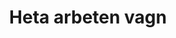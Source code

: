 ---
title: 'Heta arbeten vagn'
symbol_image: '/images/symbols/kr/15.svg'
weight: 15
card: true
card_color: 'bg-symbol-red'
---